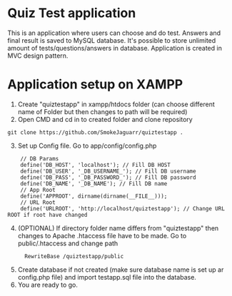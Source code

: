 # Quiz Test application
This is an application where users can choose and do test. Answers and final result is saved to MySQL database. It's possible to store unlimited amount of tests/questions/answers in database. Application is created in MVC design pattern.

# Application setup on XAMPP
1) Create "quiztestapp" in xampp/htdocs folder (can choose different name of Folder but then changes to path will be required)
2) Open CMD and cd in to created folder and clone repository
```
git clone https://github.com/SmokeJaguarr/quiztestapp .
```
3) Set up Config file. Go to app/config/config.php
```
    // DB Params
    define('DB_HOST', 'localhost'); // Fill DB HOST
    define('DB_USER', '_DB_USERNAME_'); // Fill DB username
    define('DB_PASS', '_DB_PASSWORD_'); // Fill DB password
    define('DB_NAME', '_DB_NAME'); // Fill DB name
    // App Root
    define('APPROOT', dirname(dirname(__FILE__)));
    // URL Root
    define('URLROOT', 'http://localhost/quiztestapp'); // Change URL ROOT if root have changed
```

4) (OPTIONAL) If directory folder name differs from "quiztestapp" then changes to Apache .htaccess file have to be made.
    Go to public/.htaccess and change path
    ```
      RewriteBase /quiztestapp/public
    ```
5) Create database if not created (make sure database name is set up ar config.php file) and import testapp.sql file into the database.
6) You are ready to go.
